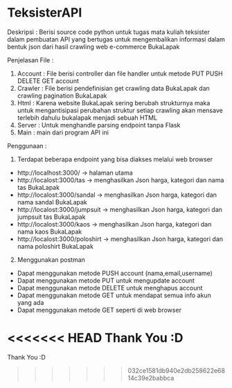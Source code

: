 # TeksisterAPI
Deskripsi : Berisi source code python untuk tugas mata kuliah teksister dalam pembuatan API 
yang bertugas untuk mengembalikan informasi dalam bentuk json dari hasil crawling web e-commerce BukaLapak

Penjelasan File :
1. Account : File berisi controller dan file handler untuk metode PUT PUSH DELETE GET account 
2. Crawler : File berisi pendefinisian get crawling data BukaLapak dan crawling pagination BukaLapak
3. Html : Karena website BukaLapak sering berubah strukturnya maka untuk mengantisipasi perubahan struktur
   setiap crawling akan mensave terlebih dahulu bukalapak menjadi sebuah HTML
4. Server : Untuk menghandle parsing endpoint tanpa Flask
5. Main : main dari program API ini

Penggunaan :
1. Terdapat beberapa endpoint yang bisa diakses melalui web browser
  - http://localhost:3000/ -> halaman utama
  - http://localost:3000/tas -> menghasilkan Json harga, kategori dan nama tas BukaLapak
  - http://localost:3000/sandal -> menghasilkan Json harga, kategori dan nama sandal BukaLapak
  - http://localost:3000/jumpsuit -> menghasilkan Json harga, kategori dan jumpsuit tas BukaLapak
  - http://localost:3000/kaos -> menghasilkan Json harga, kategori dan nama kaos BukaLapak
  - http://localost:3000/poloshirt -> menghasilkan Json harga, kategori dan nama poloshirt BukaLapak
 2. Menggunakan postman
   - Dapat menggunakan metode PUSH account (nama,email,username) 
   - Dapat menggunakan metode PUT untuk mengupdate account
   - Dapat menggunakan metode DELETE untuk menghapus account
   - Dapat menggunakan metode GET untuk mendapat semua info akun yang ada
   - Dapat menggunakan metode GET seperti di web browser
 
<<<<<<< HEAD
 Thank You :D
=======
 Thank You :D
>>>>>>> 032ce1581db940e2db258622e6814c39e2babbca
